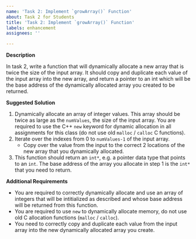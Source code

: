 ```yaml
---
name: 'Task 2: Implement `growArray()` Function'
about: Task 2 for Students
title: 'Task 2: Implement `growArray()` Function'
labels: enhancement
assignees: ''

---
```


**Description**

In task 2, write a function that will dynamically allocate
a new array that is twice the size of the input array.  It should
copy and duplicate each value of the input array into the new
array, and return a pointer to an int which will be the
base address of the dynamically allocated array you created
to be returned.

**Suggested Solution**

1. Dynamically allocate an array of integer values.  This array should be twice
   as large as the `numValues`, the size of the input array.  You are required
   to use the C++ `new` keyword for dynamic allocation in all assignments
   for this class (do not use old `malloc` / `calloc` C functions).
2. Iterate over the indexes from 0 to `numValues-1` of the input array.
   - Copy over the value from the input to the correct 2 locations of the new
     array that you dynamically allocated.
 3. This function should return an `int*`, e.g. a pointer data type that points
    to an `int`.  The base address of the array you allocate in step 1 is
	the `int*` that you need to return.

**Additional Requirements**

- You are required to correctly dynamically allocate and use an array of integers
  that will be intitialized as described and whose base address will be returned
  from this function.
- You are required to use `new` to dynamically allocate memory, do not
  use old C allocation functions (`malloc` / `calloc`).
- You need to correctly copy and duplicate each value from the input array into
  the new dynamically allocated array you create.

